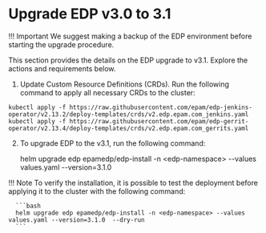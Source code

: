 # Upgrade EDP v3.0 to 3.1

!!! Important
    We suggest making a backup of the EDP environment before starting the upgrade procedure.

This section provides the details on the EDP upgrade to v3.1. Explore the actions and requirements below.

1. Update Custom Resource Definitions (CRDs). Run the following command to apply all necessary CRDs to the cluster:

  ```
  kubectl apply -f https://raw.githubusercontent.com/epam/edp-jenkins-operator/v2.13.2/deploy-templates/crds/v2.edp.epam.com_jenkins.yaml
  kubectl apply -f https://raw.githubusercontent.com/epam/edp-gerrit-operator/v2.13.4/deploy-templates/crds/v2.edp.epam.com_gerrits.yaml
  ```

2. To upgrade EDP to the v3.1, run the following command:

      helm upgrade edp epamedp/edp-install -n \<edp-namespace\> --values values.yaml --version=3.1.0

  !!! Note
      To verify the installation, it is possible to test the deployment before applying it to the cluster with the following command:<br />

      ```bash
      helm upgrade edp epamedp/edp-install -n <edp-namespace> --values values.yaml --version=3.1.0  --dry-run
      ```
